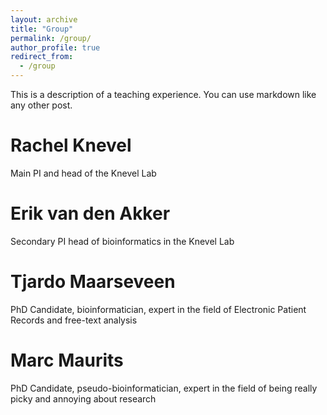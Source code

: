 ```yaml
---
layout: archive
title: "Group"
permalink: /group/
author_profile: true
redirect_from: 
  - /group
---
```


This is a description of a teaching experience. You can use markdown like any other post.

Rachel Knevel
======
Main PI and head of the Knevel Lab

Erik van den Akker
======
Secondary PI head of bioinformatics in the Knevel Lab

Tjardo Maarseveen
======
PhD Candidate, bioinformatician, expert in the field of Electronic Patient Records and free-text analysis

Marc Maurits
======
PhD Candidate, pseudo-bioinformatician, expert in the field of being really picky and annoying about research